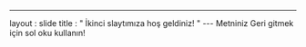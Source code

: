 ---
 layout : slide 
title : " İkinci slaytımıza hoş geldiniz! " 
--- Metniniz Geri gitmek için sol oku kullanın!
